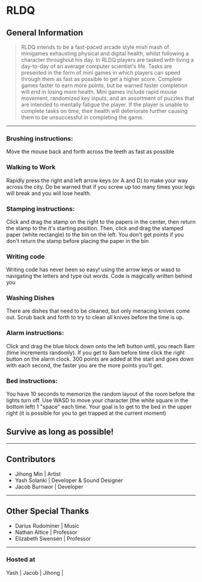 # RLDQ
## General Information
> RLDQ intends to be a fast-paced arcade style mish mash of minigames exhausting physical and digital health, whilst following a character throughout his day.
In RLDQ players are tasked with living a day-to-day of an average computer scientist's life. Tasks are presented in the form of mini games in which players can speed through them as fast as possible to get a higher score. Complete games faster to earn more points, but be warned faster completion will end in losing more health. Mini games include rapid mouse movement, randomized key inputs, and an assortment of puzzles that are intended to mentally fatigue the player. If the player is unable to complete tasks on time, their health will deteriorate further causing them to be unsuccessful in completing the game. 
---
### Brushing instructions:
  Move the mouse back and forth across the teeth as fast as possible
### Walking to Work
  Rapidly press the right and left arrow keys (or A and D) to make your way across the city. Do be warned that if you screw up too many times your legs will break and you will lose health.
### Stamping instructions:
  Click and drag the stamp on the right to the papers in the center, then return the stamp to the it's starting position. Then, click and drag the stamped paper (white rectangle) to the bin on the left. You don't get points if you don't return the stamp before placing the paper in the bin
### Writing code
  Writing code has never been so easy! using the arrow keys or wasd to navigating the letters and type out words. Code is magically written behind you
### Washing Dishes
  There are dishes that need to be cleaned, but only menacing knives come out. Scrub back and forth to try to clean all knives before the time is up.
### Alarm instructions:
  Click and drag the blue block down onto the left button until, you reach 8am (time increments randomly).  If you get to 8am before time click the right button on the alarm clock.  300 points are added at the start and goes down with each second, the faster you are the more points you'll get.
### Bed instructions:
  You have 10 seconds to memorize the random layout of the room before the lights turn off.  Use WASD to move your character (the white square in the bottom left) 1 "space" each time.  Your goal is to get to the bed in the upper right (it is possible for you to get trapped at the current moment)

## Survive as long as possible! 
---

## Contributors
- Jihong Min | Artist
- Yash Solanki | Developer & Sound Designer
- Jacob Burnwor | Developer
---
## Other Special Thanks
- Darius Rudominer | Music
- Nathan Altice | Professor
- Elizabeth Swensen | Professor

---
### Hosted at 
Yash |
Jacob |
Jihong |
